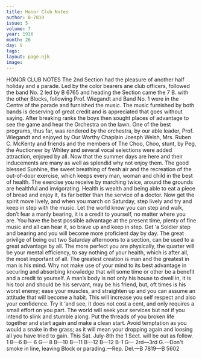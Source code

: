 ```yaml
---
title: Honor Club Notes
author: B-7819
issue: 5
volume: 7
year: 1916
month: 26
day: V
tags:
layout: page.njk
image:
---
```

HONOR CLUB NOTES       The 2nd Section had the pleasure of another half holiday and a parade. Led by the color bearers ane club officers, followed the band No. 2 led by B 6765 and heading the Section came the 7 B. with the other Blocks, following Prof. Wiegandt and Band No. 1 were in the Centre of the parade and furnished the music. The music furnished by both bands is deserving of great credit and is appreciated that goes without saying. After breaking ranks the boys then sought places of advantage to see the game and hear the Orchestra on the lawn. One of the best programs, thus far, was rendered by the orchestra, by our able leader, Prof. Wiegandt and enjoyed by Our Worthy Chaplain Joesph Welsh, Mrs. Ruben C. McKenty and friends and the members of The Choo, Choo, stunt, by Peg, the Auctioneer by Whitey and several vocal selections were added attraction, enjoyed by all.      Now that the summer days are here and their inducements are many as well as splendid why not enjoy them. The good blessed Sunhine, the sweet breathing of fresh air and the recreation of the out-of-door exercise, which keeps every man, woman and child in the best of health. The exercise you receive by marching twice, around the grounds are healthful and invigorating. Health is wealth and being able to eat a piece of bread and enjoy it, its far better than the service of a doctor. Now get the spirit move lively, and when you march on Saturday, step lively and try and keep in step with the music. Let the world know you can step and walk, don’t fear a manly bearing, it is a credit to yourself, no matter where you are. You have the best possible advantage at the present time, plenty of fine music and all can hear it, so brave up and keep in step. Get ‘a Soldier step and bearing and you will become more proficient day by day. The great privilge of being out two Saturday afternoons to a section, can be used to a great advantage by all.       The more perfect you are physically, the quarter will be your mental efficiency, to say nothing of your health, which is after all, the most important of all. The greatest creation is man and the greatest in man is his mind. Why not make use of your mind to its best advantage in securing and absorbing knowledge that will some time or other be a benefit and a credit to yourself. A man’s body is not only his house to dwell in, it is his tool and should be his servant, may be his friend, but, oft times is his worst enemy; ease your muscles, and straighten up and you can assume an attitude that will become a habit. This will increase you self respect and also your confidence. Try it ‘and see, it does not cost a cent, and only requires a small effort on you part. The world will seek your services but not if you intend to slink and stumble along. Put the threads of you broken life together and start again and make a clean start. Avoid temptation as you would a snake in the grass; as it will mean your dropping again and loosing all you have tried to gain. This Sat. July-8th the 1 Sect. will be out as follow. 1 B—6 B— 6 G— 8 B—10 B—11 B—12 B—12 B-1 G— 2rd—3rd G.—Don't smoke in line, leaving Block or parading.—Rep. Del.—B 7819—B 5602  




